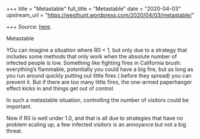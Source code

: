 +++
title = "Metastable"
full_title = "Metastable"
date = "2020-04-03"
upstream_url = "https://westhunt.wordpress.com/2020/04/03/metastable/"

+++
Source: [here](https://westhunt.wordpress.com/2020/04/03/metastable/).

Metastable

YOu can imagine a situation where R0 \< 1, but only due to a strategy
that includes some methods that only work when the absolute number of
infected people is low. Something like fighting fires in California
brush: everything’s flammable, potentially you could have a big fire,
but as long as you run around quickly putting out little fires ( before
they spread) you can prevent it. But if there are too many little fires,
the one-armed paperhanger effect kicks in and things get out of control.

In such a metastable situation, controlling the number of visitors could
be important.

Now if R0 is well under 1.0, and that is all due to strategies that
have no problem scaling up, a few infected visitors is an annoyance but
not a big threat.





